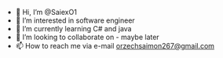 - 👋 Hi, I’m @SaiexO1
- 👀 I’m interested in software engineer
- 🌱 I’m currently learning C# and java
- 💞️ I’m looking to collaborate on - maybe later
- 📫 How to reach me via e-mail orzechsaimon267@gmail.com

<!---
SaiexO1/SaiexO1 is a ✨ special ✨ repository because its `README.md` (this file) appears on your GitHub profile.
You can click the Preview link to take a look at your changes.
--->
